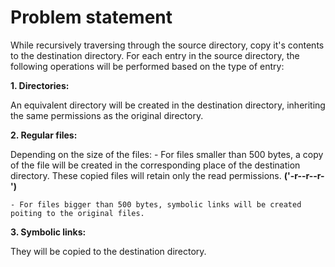 # Problem statement

While recursively traversing through the source directory, copy it's contents to the destination directory. For each entry in the source directory, the following operations will be performed based on the type of entry:

**1. Directories:**

An equivalent directory will be created in the destination directory, inheriting the same permissions as the original directory.

**2. Regular files:**

Depending on the size of the files:
	- For files smaller than 500 bytes, a copy of the file will be created in the corresponding place of the destination directory. These copied files will retain only the read permissions. **('-r--r--r-')**

	- For files bigger than 500 bytes, symbolic links will be created poiting to the original files.

**3. Symbolic links:**

They will be copied to the destination directory.
